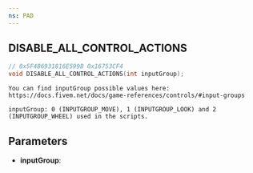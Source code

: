 ```yaml
---
ns: PAD
---
```

## DISABLE_ALL_CONTROL_ACTIONS

```c
// 0x5F4B6931816E599B 0x16753CF4
void DISABLE_ALL_CONTROL_ACTIONS(int inputGroup);
```

```
You can find inputGroup possible values here:
https://docs.fivem.net/docs/game-references/controls/#input-groups

inputGroup: 0 (INPUTGROUP_MOVE), 1 (INPUTGROUP_LOOK) and 2 (INPUTGROUP_WHEEL) used in the scripts.
```

## Parameters
* **inputGroup**: 

